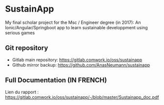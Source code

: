 # SustainApp

My final scholar project for the Msc / Engineer degree (in 2017): An Ionic/Angular/Springboot app to learn sustainable developpment using serious games

## Git repository

* Gitlab main repository: https://gitlab.comwork.io/oss/sustainapp
* Github mirror backup: https://github.com/AnasNeumann/sustainapp

## Full Documentation (IN FRENCH)

Lien du rapport : https://gitlab.comwork.io/oss/sustainapp/-/blob/master/Sustainapp_doc.pdf